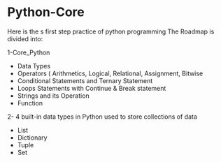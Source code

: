 
# Python-Core
 Here is the s first step practice of python programming 
The Roadmap is divided into:

1-Core_Python
- Data Types
- Operators ( Arithmetics, Logical, Relational, Assignment, Bitwise
- Conditional Statements and Ternary Statement
- Loops Statements with Continue & Break statement
- Strings and its Operation
- Function


2- 4 built-in data types
 in Python used to store collections of data
- List
- Dictionary
- Tuple
- Set
